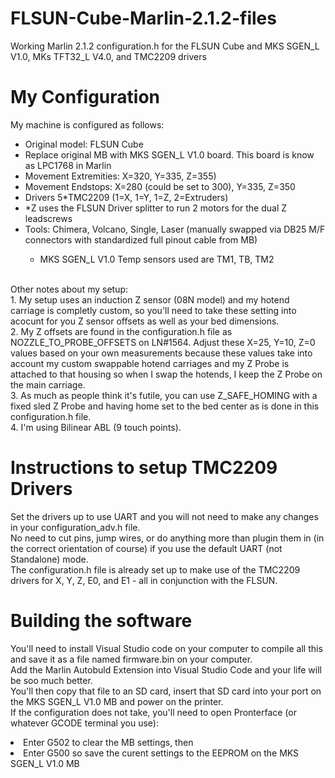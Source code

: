# FLSUN-Cube-Marlin-2.1.2-files
Working Marlin 2.1.2 configuration.h for the FLSUN Cube and MKS SGEN_L V1.0, MKs TFT32_L V4.0, and TMC2209 drivers

# My Configuration
My machine is configured as follows:
<ul>
<li>Original model: FLSUN Cube</li>
<li>Replace original MB with MKS SGEN_L V1.0 board. This board is know as LPC1768 in Marlin</li>
<li>Movement Extremities: X=320, Y=335, Z=355)</li>
<li>Movement Endstops: X=280 (could be set to 300), Y=335, Z=350</li>
<li>Drivers 5*TMC2209 (1=X, 1=Y, 1=Z, 2=Extruders)</li>
<li> *Z uses the FLSUN Driver splitter to run 2 motors for the dual Z leadscrews</li>
<li>Tools: Chimera, Volcano, Single, Laser (manually swapped via DB25 M/F connectors with standardized full pinout cable from MB)</li>
<ul><li>MKS SGEN_L V1.0 Temp sensors used are TM1, TB, TM2</li></ul>
</ul>
<br/>
Other notes about my setup:<br/>
1. My setup uses an induction Z sensor (08N model) and my hotend carriage is completly custom, so you'll need to take these setting into acocunt for you Z sensor offsets as well as your bed dimensions.<br/>
2. My Z offsets are found in the configuration.h file as NOZZLE_TO_PROBE_OFFSETS on LN#1564. Adjust these X=25, Y=10, Z=0 values based on your own measurements because these values take into account my custom swappable hotend carriages and my Z Probe is attached to that housing so when I swap the hotends, I keep the Z Probe on the main carriage.<br/>
3. As much as people think it's futile, you can use Z_SAFE_HOMING with a fixed sled Z Probe and having home set to the bed center as is done in this configuration.h file.<br/>
4. I'm using Bilinear ABL (9 touch points).<br/>

# Instructions to setup TMC2209 Drivers
Set the drivers up to use UART and you will not need to make any changes in your configuration_adv.h file.<br/>
No need to cut pins, jump wires, or do anything more than plugin them in (in the correct orientation of course) if you use the default UART (not Standalone) mode.<br/>
The configuration.h file is already set up to make use of the TMC2209 drivers for X, Y, Z, E0, and E1 - all in conjunction with the FLSUN.<br/>

# Building the software
You'll need to install Visual Studio code on your computer to compile all this and save it as a file named firmware.bin on your computer.<br/>
Add the Marlin Autobuld Extension into Visual Studio Code and your life will be soo much better.<br/>
You'll then copy that file to an SD card, insert that SD card into your port on the MKS SGEN_L V1.0 MB and power on the printer.<br/>
If the configuration does not take, you'll need to open Pronterface (or whatever GCODE terminal you use):
<li>Enter G502 to clear the MB settings, then</li>
<li>Enter G500 so save the curent settings to the EEPROM on the MKS SGEN_L V1.0 MB</li>
